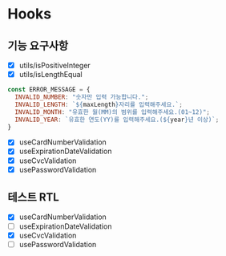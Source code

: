 # Hooks

## 기능 요구사항

- [x] utils/isPositiveInteger
- [x] utils/isLengthEqual

```javascript
const ERROR_MESSAGE = {
  INVALID_NUMBER: "숫자만 입력 가능합니다.";
  INVALID_LENGTH: `${maxLength}자리를 입력해주세요.`;
  INVALID_MONTH: "유효한 월(MM)의 범위를 입력해주세요.(01~12)";
  INVALID_YEAR: `유효한 연도(YY)를 입력해주세요.(${year}년 이상)`;
}
```

- [x] useCardNumberValidation
- [x] useExpirationDateValidation
- [x] useCvcValidation
- [x] usePasswordValidation

## 테스트 RTL

- [x] useCardNumberValidation
- [ ] useExpirationDateValidation
- [x] useCvcValidation
- [ ] usePasswordValidation
